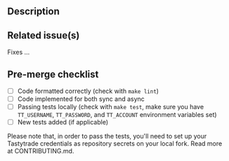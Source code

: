 ## Description

## Related issue(s)
Fixes ...

## Pre-merge checklist
- [ ] Code formatted correctly (check with `make lint`)
- [ ] Code implemented for both sync and async
- [ ] Passing tests locally (check with `make test`, make sure you have `TT_USERNAME`, `TT_PASSWORD`, and `TT_ACCOUNT` environment variables set)
- [ ] New tests added (if applicable)

Please note that, in order to pass the tests, you'll need to set up your Tastytrade credentials as repository secrets on your local fork. Read more at CONTRIBUTING.md.
